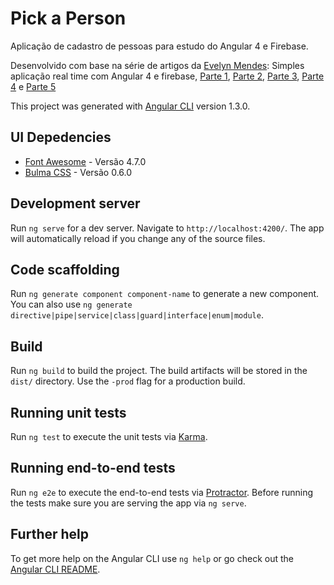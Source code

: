 # Pick a Person

Aplicação de cadastro de pessoas para estudo do Angular 4 e Firebase.

Desenvolvido com base na série de artigos da [Evelyn Mendes](https://github.com/jelielmendes): Simples aplicação real time com Angular 4 e firebase, [Parte 1](https://braziljs.org/blog/simples-aplicacao-real-time-com-angular-4-e-firebase-parte-1/), [Parte 2](https://braziljs.org/blog/simples-aplicacao-real-time-com-angular-4-e-firebase-parte-2/), [Parte 3](https://braziljs.org/blog/simples-aplicacao-real-time-com-angular-4-e-firebase-parte-3/), [Parte 4](https://braziljs.org/blog/simples-aplicacao-real-time-com-angular-4-e-firebase-parte-4/) e [Parte 5](https://braziljs.org/blog/simples-aplicacao-real-time-com-angular-4-e-firebase-parte-5/)

This project was generated with [Angular CLI](https://github.com/angular/angular-cli) version 1.3.0.

## UI Depedencies

- [Font Awesome](http://fontawesome.io/icons/) - Versão 4.7.0
- [Bulma CSS](https://bulma.io/documentation/overview/start/) - Versão 0.6.0

## Development server

Run `ng serve` for a dev server. Navigate to `http://localhost:4200/`. The app will automatically reload if you change any of the source files.

## Code scaffolding

Run `ng generate component component-name` to generate a new component. You can also use `ng generate directive|pipe|service|class|guard|interface|enum|module`.

## Build

Run `ng build` to build the project. The build artifacts will be stored in the `dist/` directory. Use the `-prod` flag for a production build.

## Running unit tests

Run `ng test` to execute the unit tests via [Karma](https://karma-runner.github.io).

## Running end-to-end tests

Run `ng e2e` to execute the end-to-end tests via [Protractor](http://www.protractortest.org/).
Before running the tests make sure you are serving the app via `ng serve`.

## Further help

To get more help on the Angular CLI use `ng help` or go check out the [Angular CLI README](https://github.com/angular/angular-cli/blob/master/README.md).
